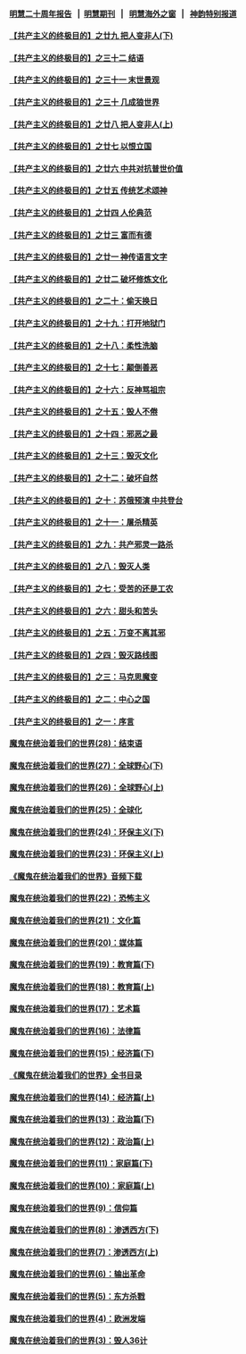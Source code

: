 #### [明慧二十周年报告](https://github.com/gfw-breaker/mh-reports/blob/master/README.md?t=07241241) &nbsp;&nbsp;|&nbsp;&nbsp;[明慧期刊](https://github.com/gfw-breaker/mh-qikan) &nbsp;&nbsp;|&nbsp;&nbsp; [明慧海外之窗](https://github.com/gfw-breaker/mh-news/blob/master/README.md?t=07241241) &nbsp;&nbsp;|&nbsp;&nbsp; [神韵特别报道](https://github.com/gfw-breaker/mh-news/blob/master/shenyun.md?t=07241241) 

#### [【共产主义的终极目的】之廿九 把人变非人(下)](../pages/nsc422/n11344140.md?t=07241241) 

#### [【共产主义的终极目的】之三十二 结语](../pages/nsc422/n11360535.md?t=07241241) 

#### [【共产主义的终极目的】之三十一 末世景观](../pages/nsc422/n11351129.md?t=07241241) 

#### [【共产主义的终极目的】之三十 几成狼世界](../pages/nsc422/n11348280.md?t=07241241) 

#### [【共产主义的终极目的】之廿八 把人变非人(上)](../pages/nsc422/n11340492.md?t=07241241) 

#### [【共产主义的终极目的】之廿七 以恨立国](../pages/nsc422/n11336944.md?t=07241241) 

#### [【共产主义的终极目的】之廿六 中共对抗普世价值](../pages/nsc422/n11324785.md?t=07241241) 

#### [【共产主义的终极目的】之廿五 传统艺术颂神](../pages/nsc422/n11296396.md?t=07241241) 

#### [【共产主义的终极目的】之廿四 人伦典范](../pages/nsc422/n11296397.md?t=07241241) 

#### [【共产主义的终极目的】之廿三 富而有德](../pages/nsc422/n11283598.md?t=07241241) 

#### [【共产主义的终极目的】之廿一 神传语言文字](../pages/nsc422/n11263265.md?t=07241241) 

#### [【共产主义的终极目的】之廿二 破坏修炼文化](../pages/nsc422/n11245728.md?t=07241241) 

#### [【共产主义的终极目的】之二十：偷天换日](../pages/nsc422/n11238846.md?t=07241241) 

#### [【共产主义的终极目的】之十九：打开地狱门](../pages/nsc422/n11206376.md?t=07241241) 

#### [【共产主义的终极目的】之十八：柔性洗脑](../pages/nsc422/n11199994.md?t=07241241) 

#### [【共产主义的终极目的】之十七：颠倒善恶](../pages/nsc422/n11179782.md?t=07241241) 

#### [【共产主义的终极目的】之十六：反神骂祖宗](../pages/nsc422/n11166798.md?t=07241241) 

#### [【共产主义的终极目的】之十五：毁人不倦](../pages/nsc422/n11166792.md?t=07241241) 

#### [【共产主义的终极目的】之十四：邪恶之最](../pages/nsc422/n11150249.md?t=07241241) 

#### [【共产主义的终极目的】之十三：毁灭文化](../pages/nsc422/n11135227.md?t=07241241) 

#### [【共产主义的终极目的】之十二：破坏自然](../pages/nsc422/n11135214.md?t=07241241) 

#### [【共产主义的终极目的】之十：苏俄预演 中共登台](../pages/nsc422/n11118424.md?t=07241241) 

#### [【共产主义的终极目的】之十一：屠杀精英](../pages/nsc422/n11118442.md?t=07241241) 

#### [【共产主义的终极目的】之九：共产邪灵一路杀](../pages/nsc422/n11114139.md?t=07241241) 

#### [【共产主义的终极目的】之八：毁灭人类](../pages/nsc422/n11108503.md?t=07241241) 

#### [【共产主义的终极目的】之七：受苦的还是工农](../pages/nsc422/n11101809.md?t=07241241) 

#### [【共产主义的终极目的】之六：甜头和苦头](../pages/nsc422/n11096971.md?t=07241241) 

#### [【共产主义的终极目的】之五：万变不离其邪](../pages/nsc422/n11091285.md?t=07241241) 

#### [【共产主义的终极目的】之四：毁灭路线图](../pages/nsc422/n11086284.md?t=07241241) 

#### [【共产主义的终极目的】之三：马克思魔变](../pages/nsc422/n11061941.md?t=07241241) 

#### [【共产主义的终极目的】之二：中心之国](../pages/nsc422/n11047728.md?t=07241241) 

#### [【共产主义的终极目的】之一：序言](../pages/nsc422/n11086077.md?t=07241241) 

#### [魔鬼在统治着我们的世界(28)：结束语](../pages/nsc422/n10936246.md?t=07241241) 

#### [魔鬼在统治着我们的世界(27)：全球野心(下)](../pages/nsc422/n10928319.md?t=07241241) 

#### [魔鬼在统治着我们的世界(26)：全球野心(上)](../pages/nsc422/n10900318.md?t=07241241) 

#### [魔鬼在统治着我们的世界(25)：全球化](../pages/nsc422/n10788205.md?t=07241241) 

#### [魔鬼在统治着我们的世界(24)：环保主义(下)](../pages/nsc422/n10695307.md?t=07241241) 

#### [魔鬼在统治着我们的世界(23)：环保主义(上)](../pages/nsc422/n10688613.md?t=07241241) 

#### [《魔鬼在统治着我们的世界》音频下载](../pages/nsc422/n10635553.md?t=07241241) 

#### [魔鬼在统治着我们的世界(22)：恐怖主义](../pages/nsc422/n10614727.md?t=07241241) 

#### [魔鬼在统治着我们的世界(21)：文化篇](../pages/nsc422/n10597706.md?t=07241241) 

#### [魔鬼在统治着我们的世界(20)：媒体篇](../pages/nsc422/n10586579.md?t=07241241) 

#### [魔鬼在统治着我们的世界(19)：教育篇(下)](../pages/nsc422/n10564808.md?t=07241241) 

#### [魔鬼在统治着我们的世界(18)：教育篇(上)](../pages/nsc422/n10526970.md?t=07241241) 

#### [魔鬼在统治着我们的世界(17)：艺术篇](../pages/nsc422/n10499093.md?t=07241241) 

#### [魔鬼在统治着我们的世界(16)：法律篇](../pages/nsc422/n10485969.md?t=07241241) 

#### [魔鬼在统治着我们的世界(15)：经济篇(下)](../pages/nsc422/n10469975.md?t=07241241) 

#### [《魔鬼在统治着我们的世界》全书目录](../pages/nsc422/n10464261.md?t=07241241) 

#### [魔鬼在统治着我们的世界(14)：经济篇(上)](../pages/nsc422/n10457370.md?t=07241241) 

#### [魔鬼在统治着我们的世界(13)：政治篇(下)](../pages/nsc422/n10448270.md?t=07241241) 

#### [魔鬼在统治着我们的世界(12)：政治篇(上)](../pages/nsc422/n10444576.md?t=07241241) 

#### [魔鬼在统治着我们的世界(11)：家庭篇(下)](../pages/nsc422/n10440961.md?t=07241241) 

#### [魔鬼在统治着我们的世界(10)：家庭篇(上)](../pages/nsc422/n10435448.md?t=07241241) 

#### [魔鬼在统治着我们的世界(9)：信仰篇](../pages/nsc422/n10432159.md?t=07241241) 

#### [魔鬼在统治着我们的世界(8)：渗透西方(下)](../pages/nsc422/n10429603.md?t=07241241) 

#### [魔鬼在统治着我们的世界(7)：渗透西方(上)](../pages/nsc422/n10426013.md?t=07241241) 

#### [魔鬼在统治着我们的世界(6)：输出革命](../pages/nsc422/n10421536.md?t=07241241) 

#### [魔鬼在统治着我们的世界(5)：东方杀戮](../pages/nsc422/n10417707.md?t=07241241) 

#### [魔鬼在统治着我们的世界(4)：欧洲发端](../pages/nsc422/n10414890.md?t=07241241) 

#### [魔鬼在统治着我们的世界(3)：毁人36计](../pages/nsc422/n10411583.md?t=07241241) 

